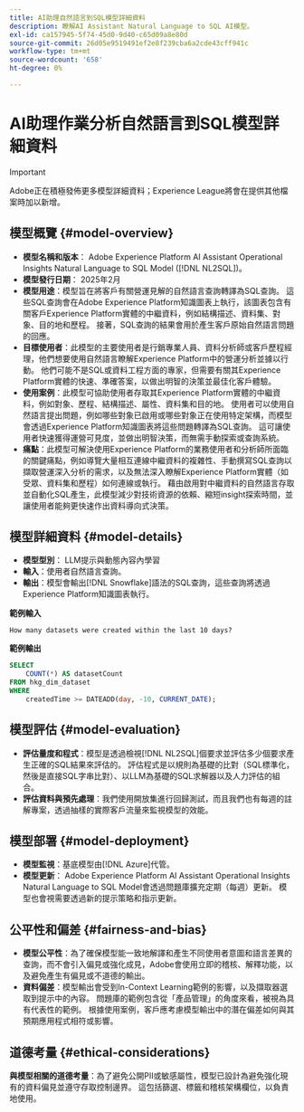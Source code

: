 ```yaml
---
title: AI助理自然語言到SQL模型詳細資料
description: 瞭解AI Assistant Natural Language to SQL AI模型。
exl-id: ca157945-5f74-45d0-9d40-c65d09a8e80d
source-git-commit: 26d05e9519491ef2e8f239cba6a2cde43cff941c
workflow-type: tm+mt
source-wordcount: '658'
ht-degree: 0%

---
```


# AI助理作業分析自然語言到SQL模型詳細資料

>[!IMPORTANT]
>
>Adobe正在積極發佈更多模型詳細資料；Experience League將會在提供其他檔案時加以新增。

## 模型概覽 {#model-overview}

* **模型名稱和版本**： Adobe Experience Platform AI Assistant Operational Insights Natural Language to SQL Model ([!DNL NL2SQL])。
* **模型發行日期**： 2025年2月
* **模型用途**：模型旨在將客戶有關營運見解的自然語言查詢轉譯為SQL查詢。 這些SQL查詢會在Adobe Experience Platform知識圖表上執行，該圖表包含有關客戶Experience Platform實體的中繼資料，例如結構描述、資料集、對象、目的地和歷程。 接著，SQL查詢的結果會用於產生客戶原始自然語言問題的回應。
* **目標使用者**：此模型的主要使用者是行銷專業人員、資料分析師或客戶歷程經理，他們想要使用自然語言瞭解Experience Platform中的營運分析並據以行動。 他們可能不是SQL或資料工程方面的專家，但需要有關其Experience Platform實體的快速、準確答案，以做出明智的決策並最佳化客戶體驗。
* **使用案例**：此模型可協助使用者存取其Experience Platform實體的中繼資料，例如對象、歷程、結構描述、屬性、資料集和目的地。 使用者可以使用自然語言提出問題，例如哪些對象已啟用或哪些對象正在使用特定架構，而模型會透過Experience Platform知識圖表將這些問題轉譯為SQL查詢。 這可讓使用者快速獲得運營可見度，並做出明智決策，而無需手動探索或查詢系統。
* **痛點**：此模型可解決使用Experience Platform的業務使用者和分析師所面臨的關鍵痛點，例如導覽大量相互連線中繼資料的複雜性、手動撰寫SQL查詢以擷取營運深入分析的需求，以及無法深入瞭解Experience Platform實體（如受眾、資料集和歷程）如何連線或執行。 藉由啟用對中繼資料的自然語言存取並自動化SQL產生，此模型減少對技術資源的依賴、縮短insight探索時間，並讓使用者能夠更快速作出資料導向式決策。

## 模型詳細資料 {#model-details}

* **模型型別**： LLM提示與動態內容內學習
* **輸入**：使用者自然語言查詢。
* **輸出**：模型會輸出[!DNL Snowflake]語法的SQL查詢，這些查詢將透過Experience Platform知識圖表執行。

**範例輸入**

```console
How many datasets were created within the last 10 days?
```

**範例輸出**

```SQL
SELECT
    COUNT(*) AS datasetCount 
FROM hkg_dim_dataset 
WHERE
    createdTime >= DATEADD(day, -10, CURRENT_DATE);
```

## 模型評估 {#model-evaluation}

* **評估量度和程式**：模型是透過檢視[!DNL NL2SQL]個要求並評估多少個要求產生正確的SQL結果來評估的。 評估程式是以規則為基礎的比對（SQL標準化，然後是直接SQL字串比對）、以LLM為基礎的SQL求解器以及人力評估的組合。
* **評估資料與預先處理**：我們使用開放集進行回歸測試，而且我們也有每週的註解專案，透過抽樣的實際客戶流量來監視模型的效能。

## 模型部署 {#model-deployment}

* **模型監視**：基底模型由[!DNL Azure]代管。
* **模型更新**： Adobe Experience Platform AI Assistant Operational Insights Natural Language to SQL Model會透過問題庫擴充定期（每週）更新。 模型也會視需要透過新的提示策略和指示更新。

## 公平性和偏差 {#fairness-and-bias}

* **模型公平性**：為了確保模型能一致地解譯和產生不同使用者意圖和語言差異的查詢，而不會引入偏見或強化成見，Adobe會使用立即的稽核、解釋功能，以及避免產生有偏見或不道德的輸出。
* **資料偏差**：模型輸出會受到In-Context Learning範例的影響，以及擷取器選取到提示中的內容。 問題庫的範例包含從「產品管理」的角度來看，被視為具有代表性的範例。 根據使用案例，客戶應考慮模型輸出中的潛在偏差如何與其預期應用程式相符或影響。

## 道德考量 {#ethical-considerations}

**與模型相關的道德考量**：為了避免公開PII或敏感屬性，模型已設計為避免強化現有的資料偏見並遵守存取控制邊界。 這包括篩選、標籤和稽核架構欄位，以負責地使用。
